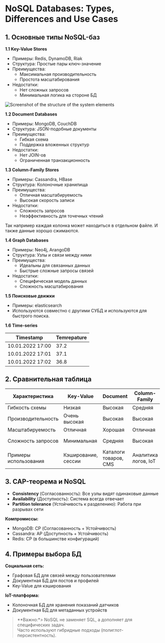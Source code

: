 # NoSQL Databases: Types, Differences and Use Cases

## 1. Основные типы NoSQL-баз

**1.1 Key-Value Stores**
- Примеры: Redis, DynamoDB, Riak
- Структура: Простые пары ключ-значение
- Преимущества:
  * Максимальная производительность
  * Простота масштабирования
- Недостатки:
  * Нет сложных запросов
  * Минимальная логика на стороне БД

![Screenshot of the structure of the system elements](content/Database/key-value.png)

**1.2 Document Databases**
- Примеры: MongoDB, CouchDB
- Структура: JSON-подобные документы
- Преимущества:
  * Гибкая схема
  * Поддержка вложенных структур
- Недостатки:
  * Нет JOIN-ов
  * Ограниченная транзакционность

**1.3 Column-Family Stores**
- Примеры: Cassandra, HBase
- Структура: Колоночные хранилища
- Преимущества:
  * Отличная масштабируемость
  * Высокая скорость записи
- Недостатки:
  * Сложность запросов
  * Неэффективность для точечных чтений

Так например каждая колонка может находиться в отдельном файле. И также данные хорошо сжимаются.

**1.4 Graph Databases**
- Примеры: Neo4j, ArangoDB
- Структура: Узлы и связи между ними
- Преимущества:
  * Идеальны для связанных данных
  * Быстрые сложные запросы связей
- Недостатки:
  * Специфическая модель данных
  * Сложность масштабирования

**1.5 Поисковые движки**
- Примеры: elasticsearch
- Используются совместно с другими СУБД и используются для быстрого поиска.

**1.6 Time-series**


| Timestamp       | Temrepature |
|-----------------|------------|
| 10.01.2022 17:00 | 37.2 |
| 10.01.2022 17:01 | 37.1 |
| 10.01.2022 17:02 | 36.8 |

## 2. Сравнительная таблица

| Характеристика       | Key-Value | Document | Column-Family | Graph |
|----------------------|------------|----------|----------------|-------|
| Гибкость схемы       | Низкая     | Высокая  | Средняя        | Высокая |
| Производительность   | Очень высокая | Высокая | Высокая        | Средняя |
| Масштабируемость     | Отличная   | Хорошая  | Отличная       | Ограниченная |
| Сложность запросов   | Минимальная | Средняя | Высокая        | Очень высокая |
| Примеры использования | Кэширование, сессии | Каталоги товаров, CMS | Аналитика логов, IoT | Социальные сети, рекомендации |


## 3. CAP-теорема и NoSQL

- **Consistency** (Согласованность): Все узлы видят одинаковые данные
- **Availability** (Доступность): Система всегда отвечает
- **Partition tolerance** (Устойчивость к разделению): Работа при разрывах сети

**Компромиссы:**
- MongoDB: CP (Согласованность + Устойчивость)
- Cassandra: AP (Доступность + Устойчивость)
- Redis: CP (в большинстве конфигураций)

## 4. Примеры выбора БД

**Социальная сеть:**
- Графовая БД для связей между пользователями
- Документная БД для постов и профилей
- Key-Value для кэширования

**IoT-платформа:**
- Колоночная БД для хранения показаний датчиков
- Документная БД для метаданных устройств

> **Важно:*> NoSQL не заменяет SQL, а дополняет для специфических задач.  
> Часто используют гибридные подходы (полиглот-персистентность).
